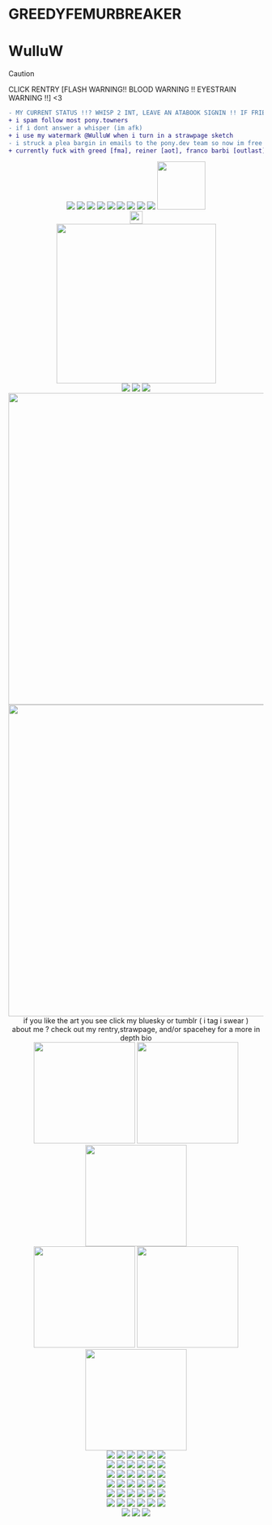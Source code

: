 # GREEDYFEMURBREAKER
# WulluW
> [!CAUTION]
> CLICK RENTRY [FLASH WARNING!! BLOOD WARNING !! EYESTRAIN WARNING !!] <3
```diff
- MY CURRENT STATUS !!? WHISP 2 INT, LEAVE AN ATABOOK SIGNIN !! IF FRIEND DISCORD MESSAGE ME !!!
+ i spam follow most pony.towners
- if i dont answer a whisper (im afk)
+ i use my watermark @WulluW when i turn in a strawpage sketch
- i struck a plea bargin in emails to the pony.dev team so now im free from 15 min afk disconnect hell !
+ currently fuck with greed [fma], reiner [aot], franco barbi [outlast], and miles upshur [outlast] if you fuck with em too hit me up
```

 <div align="center">
  <img src="https://file.garden/Zn4VyXfEdAHVeqaq/pixels/sega.gif">
  <img src="https://file.garden/Zn4VyXfEdAHVeqaq/pixels/steam.gif">
  <img src="https://file.garden/Zn4VyXfEdAHVeqaq/pixels/playstation.gif">
  <img src="https://file.garden/Zn4VyXfEdAHVeqaq/pixels/xbox.jpg">
  <img src="https://file.garden/Zn4VyXfEdAHVeqaq/pixels/n64.png">
  <img src="https://file.garden/Zn4VyXfEdAHVeqaq/pixels/wii.png">
  <img src="https://file.garden/Zn4VyXfEdAHVeqaq/pixels/3ds.png">
 <img src="https://file.garden/Zn4VyXfEdAHVeqaq/pixels/gameboy.png">
  <img src="https://file.garden/Zn4VyXfEdAHVeqaq/pixels/supermonkeyball.png">
  <img src="https://file.garden/Zn4VyXfEdAHVeqaq/pixels/i-leave-bite-marks.gif" width="95">
</div>
 

<div align="center">
  <img src="https://file.garden/Zn4VyXfEdAHVeqaq/Tumblr_l_56989568344858.gif" width="25">
</div>

<div align="center">
  <img src="https://cdn.bsky.app/img/feed_fullsize/plain/did:plc:g5gdpowrvjzkx3axh5nch3fy/bafkreibhrlj3bpmkxu6lxjtve25qpl6mokwd2w4gdy7cgkhofb6udw6in4@jpeg" width="315">
</div>

<div align="center">
  <img src="https://file.garden/Zn4VyXfEdAHVeqaq/TKCwi44%20-%20Imgur.jpg">
 <img src="https://file.garden/Zn4VyXfEdAHVeqaq/ZWI2ldb%20-%20Imgur.gif">
  <img src="https://file.garden/Zn4VyXfEdAHVeqaq/sG8QX6C%20-%20Imgur.jpg">
</div>

<div align="center">
  <img src="https://file.garden/Zn4VyXfEdAHVeqaq/IMG_2381.png" width="615">
</div>

<div align="center">
  <img src="https://file.garden/Zn4VyXfEdAHVeqaq/IMG_2369.jpeg" width="615">
</div>
<div align="center"> if you like the art you see click my bluesky or tumblr ( i tag i swear )
</div>
<div align="center">  about me ?  check out my rentry,strawpage, and/or spacehey for a more in depth bio
</div>
<div align="center">
 <img src="https://file.garden/Zn4VyXfEdAHVeqaq/aot%20reiner%20jean%20connie.jpg" width="200"> <img src="https://file.garden/Zn4VyXfEdAHVeqaq/outlast%20miles%203.jpg" width="200"> <img src="https://file.garden/Zn4VyXfEdAHVeqaq/trigun%20vashwood.jpg" width="200">
</div>
<div align="center">
 <img src="https://64.media.tumblr.com/bb1f8b45ae2c545673e28f6f389797cc/917b6385ee3ec77e-1f/s1280x1920/6972f9cd52a7b90b02eb0af299003d3036b40626.pnj" width="200"> <img src="https://64.media.tumblr.com/b4440628ccca21becb173e792a99f989/48939d5a6b3a5d33-4b/s1280x1920/f606ceb2dc6510cc4722c82406573939d245aa5e.pnj" width="200"> <img src="https://64.media.tumblr.com/b11663ffdba2be6b5e276ce32d331e97/cb720683897f517d-6a/s640x960/fe048811278bfefa0de33df1b34d3a7b3bb7b361.pnj" width="200">
</div>



<div align="center">
  <img src="https://file.garden/Zn4VyXfEdAHVeqaq/wii.gif">
  <img src="https://file.garden/Zn4VyXfEdAHVeqaq/dragonlover.gif">
  <img src="https://file.garden/Zn4VyXfEdAHVeqaq/teeeeeth.png">
  <img src="https://file.garden/Zn4VyXfEdAHVeqaq/phoenixcoffee.gif">
  <img src="https://file.garden/Zn4VyXfEdAHVeqaq/burntout.jpg">
  <img src="https://file.garden/Zn4VyXfEdAHVeqaq/3ds.gif">
</div>

<div align="center">
 <img src="https://file.garden/Zn4VyXfEdAHVeqaq/propaganda.png">
  <img src="https://file.garden/Zn4VyXfEdAHVeqaq/pokemonblack.gif">
  <img src="https://file.garden/Zn4VyXfEdAHVeqaq/ilovesnacking.gif">
 <img src="https://file.garden/Zn4VyXfEdAHVeqaq/gameboy.gif">
  <img src="https://file.garden/Zn4VyXfEdAHVeqaq/mayaviolence.gif">
  <img src="https://file.garden/Zn4VyXfEdAHVeqaq/okamirunning.gif">
</div>

<div align="center">
 <img src="https://file.garden/Zn4VyXfEdAHVeqaq/man.png">
  <img src="https://file.garden/Zn4VyXfEdAHVeqaq/theythemfish.png">
  <img src="https://file.garden/Zn4VyXfEdAHVeqaq/piccoloburgerking.png">
 <img src="https://file.garden/Zn4VyXfEdAHVeqaq/jdzpUSB%20-%20Imgur.png">
  <img src="https://file.garden/Zn4VyXfEdAHVeqaq/vD1E33V%20-%20Imgur.png">
  <img src="https://file.garden/Zn4VyXfEdAHVeqaq/KT2yq0p%20-%20Imgur.png">
</div>
 
<div align="center">
  <img src="https://file.garden/Zn4VyXfEdAHVeqaq/dancinkittycat.gif">
  <img src="https://file.garden/Zn4VyXfEdAHVeqaq/tailsgetstrolled.png">
  <img src="https://file.garden/Zn4VyXfEdAHVeqaq/danckity.gif">
 <img src="https://file.garden/Zn4VyXfEdAHVeqaq/XfHTZjq%20-%20Imgur.gif">
  <img src="https://file.garden/Zn4VyXfEdAHVeqaq/tS3ec4b%20-%20Imgur.png">
  <img src="https://file.garden/Zn4VyXfEdAHVeqaq/1kbaDrI%20-%20Imgur.gif">
</div>

<div align="center">
 <img src="https://file.garden/Zn4VyXfEdAHVeqaq/l6sM7xP%20-%20Imgur.png">
  <img src="https://file.garden/Zn4VyXfEdAHVeqaq/5GA6i4p%20-%20Imgur.gif">
  <img src="https://file.garden/Zn4VyXfEdAHVeqaq/q14Xmm2%20-%20Imgur.gif">
  <img src="https://file.garden/Zn4VyXfEdAHVeqaq/hX0UevK%20-%20Imgur.jpg">
  <img src="https://file.garden/Zn4VyXfEdAHVeqaq/WFeaLWX%20-%20Imgur.gif">
  <img src="https://file.garden/Zn4VyXfEdAHVeqaq/UPBSIyT%20-%20Imgur.gif">
</div>
<div align="center">
 <img src="https://file.garden/Zn4VyXfEdAHVeqaq/imnEPqb%20-%20Imgur.gif">
  <img src="https://file.garden/Zn4VyXfEdAHVeqaq/fbAtbun%20-%20Imgur.gif">
  <img src="https://file.garden/Zn4VyXfEdAHVeqaq/zLcYwF4%20-%20Imgur.gif">
 <img src="https://file.garden/Zn4VyXfEdAHVeqaq/0qHnIUg%20-%20Imgur.png">
  <img src="https://file.garden/Zn4VyXfEdAHVeqaq/ttr1KQJ%20-%20Imgur.png">

  

 
  <img src="https://file.garden/Zn4VyXfEdAHVeqaq/regular%20show.gif">
</div>

<div align="center">
 <img src="https://file.garden/Zn4VyXfEdAHVeqaq/wowie.gif">
  <img src="https://file.garden/Zn4VyXfEdAHVeqaq/SRRah2p%20-%20Imgur.gif">
  <img src="https://file.garden/Zn4VyXfEdAHVeqaq/water%20stamp.gif">

